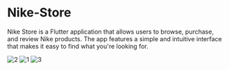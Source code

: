 # Nike-Store
Nike Store is a Flutter application that allows users to browse, purchase, and review Nike products. The app features a simple and intuitive interface that makes it easy to find what you're looking for.

![2](https://github.com/omidvkl/Nike-Store/assets/117024895/36f469c1-d12d-40f0-88a3-e55daf2376aa)
![1](https://github.com/omidvkl/Nike-Store/assets/117024895/bfb9f67c-376b-435c-937e-3aaa4798676c)
![3](https://github.com/omidvkl/Nike-Store/assets/117024895/e8d6315e-d136-45c5-807f-963600af225e)

